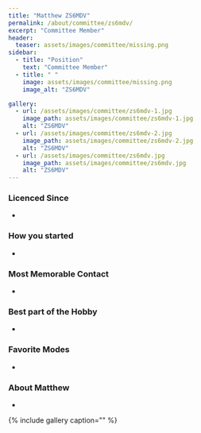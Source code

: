 ```yaml
---
title: "Matthew ZS6MDV"
permalink: /about/committee/zs6mdv/
excerpt: "Committee Member"
header:
  teaser: assets/images/committee/missing.png
sidebar:
  - title: "Position"
    text: "Committee Member"
  - title: " "
    image: assets/images/committee/missing.png
    image_alt: "ZS6MDV"

gallery:
  - url: /assets/images/committee/zs6mdv-1.jpg
    image_path: assets/images/committee/zs6mdv-1.jpg
    alt: "ZS6MDV"
  - url: /assets/images/committee/zs6mdv-2.jpg
    image_path: assets/images/committee/zs6mdv-2.jpg
    alt: "ZS6MDV"
  - url: /assets/images/committee/zs6mdv.jpg
    image_path: assets/images/committee/zs6mdv.jpg
    alt: "ZS6MDV"
---
```


### Licenced Since
-

### How you started
-

### Most Memorable Contact
-

### Best part of the Hobby
-

### Favorite Modes
-

### About Matthew 
-


{% include gallery caption="" %}
